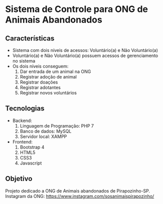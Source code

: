 # Sistema de Controle para ONG de Animais Abandonados

## Características
<ul>
  <li>Sistema com dois níveis de acessos: Voluntário(a) e Não Voluntário(a)</li>
  <li>Voluntário(a) e Não Voluntário(a) possuem acessos de gerenciamento no sistema</li>
  <li>Os dois níveis conseguem:
    <ol>
      <li>Dar entrada de um animal na ONG</li>
      <li>Registrar adoção de animal</li>
      <li>Registrar doações</li>
      <li>Registrar adotantes</li>
      <li>Registrar novos voluntários</li>
    </ol>
  </li>
</ul>

## Tecnologias
<ul>
  <li>Backend:
    <ol>
      <li>Linguagem de Programação: PHP 7</li>
      <li>Banco de dados: MySQL</li>
      <li>Servidor local: XAMPP</li>
    </ol>
  </li>
  <li>Frontend:
    <ol>
      <li>Bootstrap 4</li>
      <li>HTML5</li>
      <li>CSS3</li>
      <li>Javascript</li>
    </ol>
  </li>
</ul>

## Objetivo
Projeto dedicado a ONG de Animais abandonados de Pirapozinho-SP.</br>
Instagram da ONG: https://www.instagram.com/sosanimaispirapozinho/

